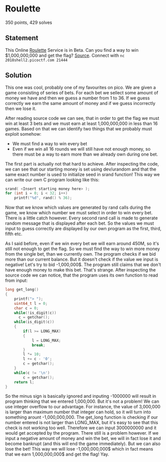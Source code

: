 Roulette
========

350 points, 429 solves

Statement
---------
This Online [Roulette](https://2018shell2.picoctf.com/static/46f10459dc84c1b88b62ab8740afdb19/roulette) Service is in Beta. 
Can you find a way to win $1,000,000,000 and get the flag? [Source](https://2018shell2.picoctf.com/static/46f10459dc84c1b88b62ab8740afdb19/roulette.c).
Connect with ```nc 2018shell2.picoctf.com 21444```

Solution
--------

This one was cool, probably one of my favourites on pico. We are given a game consisting of series of bets. For each bet we sellect some amount of money we have and then we guess a number from 1 to 36. If we guess correctly we earn the same amount of money and if we guess incorrectly then we lose it.

After reading source code we can see, that in order to get the flag we must win at least 3 bets and we must earn at least 1,000,000,000 in less than 16 games. Based on that we can identify two things that we probably must exploit somehow:

* We must find a way to win every bet
* Even if we win all 16 rounds we will still have not enough money, so there must be a way to earn more than we already own during one bet.

The first part is actually not that hard to achieve. After inspecting the code, we can see that our starting money is set using dev/urandom and that the same exact number is used to initialize seed in srand function! This way we can write our own C program looking like this:
```c
srand( <Insert starting money here> );
for (int i = 0; i < 32; i++)
	printf("%d", rand() % 36);
```

Now that we know which values are generated by rand calls during the game, we know which number we must select in order to win every bet. There is a little catch however. Every second rand call is made to generate random message that is displayed after each bet. So the values we must input to guess correctly are displayed by our own program as the first, third, fifth etc.

As I said before, even if we win every bet we will earn around 450M, so it's still not enough to get the flag. So we must find the way to win more money from the single bet, than we currently own. The program checks if we bid more than our current balance. But it doesn't check if the value we input is negative! Let's try to bid -1,000,000$. The program still claims that we don't have enough money to make this bet. That's strange. After inspecting the source code we can notice, that the program uses its own function to read from input:
```c
long get_long() 
{
    printf("> ");
    uint64_t l = 0;
    char c = 0;
    while(!is_digit(c))
      c = getchar();
    while(is_digit(c)) 
	{
		if(l >= LONG_MAX) 
		{
			l = LONG_MAX;
			break;
		}
		l *= 10;
		l += c - '0';
		c = getchar();
    }
	while(c != '\n')
		c = getchar();
    return l;
}
```
So the minus sign is basically ignored and inputing -1000000 will result in program thinking that we entered 1,000,000. But it's not a problem! We can use integer overflow to our advantage. For instance, the value of 3,000,000 is larger than maximum number that integer can hold, so it will turn into something arount -1,000,000,000. The get_long function is checking if our number entered is not larger than LONG_MAX, but it's easy to see that this check is not working too well. Therefore we can input 3000000000 and it would get accepted by the program. There still is a problem however. If we input a negative amount of money and win the bet, we will in fact lose it and become bankrupt (and this will end the game immediately). But we can also lose the bet! This way we will lose -1,000,000,000$ which in fact means that we earn 1,000,000,000$ and get the flag! Yay.


